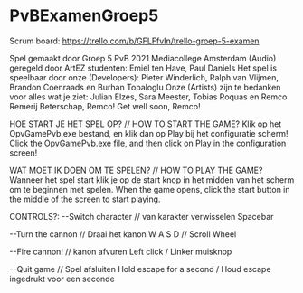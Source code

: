# PvBExamenGroep5
Scrum board: https://trello.com/b/GFLFfvIn/trello-groep-5-examen

Spel gemaakt door Groep 5 PvB 2021 Mediacollege Amsterdam
(Audio) geregeld door ArtEZ studenten: Emiel ten Have, Paul Daniels
Het spel is speelbaar door onze (Developers): Pieter Winderlich, Ralph van Vlijmen, Brandon Coenraads en Burhan Topaloglu
Onze (Artists) zijn te bedanken voor alles wat je ziet: Julian Elzes, Sara Meester, Tobias Roquas en Remco Remerij
Beterschap, Remco! Get well soon, Remco!

HOE START JE HET SPEL OP? // HOW TO START THE GAME?
Klik op het OpvGamePvb.exe bestand, en klik dan op Play bij het configuratie scherm!
Click the OpvGamePvb.exe file, and then click on Play in the configuration screen!

WAT MOET IK DOEN OM TE SPELEN? // HOW TO PLAY THE GAME?
Wanneer het spel start klik je op de start knop in het midden van het scherm om te beginnen met spelen.
When the game opens, click the start button in the middle of the screen to start playing.

CONTROLS?:
--Switch character // van karakter verwisselen
Spacebar

--Turn the cannon // Draai het kanon
W A S D // Scroll Wheel

--Fire cannon! // kanon afvuren
Left click / Linker muisknop

--Quit game // Spel afsluiten
Hold escape for a second / Houd escape ingedrukt voor een seconde